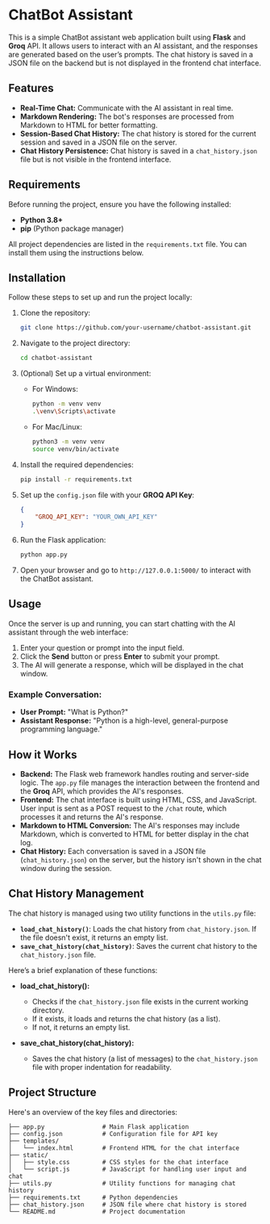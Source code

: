 # ChatBot Assistant

This is a simple ChatBot assistant web application built using **Flask** and **Groq** API. It allows users to interact with an AI assistant, and the responses are generated based on the user’s prompts. The chat history is saved in a JSON file on the backend but is not displayed in the frontend chat interface.

## Features

- **Real-Time Chat:** Communicate with the AI assistant in real time.
- **Markdown Rendering:** The bot's responses are processed from Markdown to HTML for better formatting.
- **Session-Based Chat History:** The chat history is stored for the current session and saved in a JSON file on the server.
- **Chat History Persistence:** Chat history is saved in a `chat_history.json` file but is not visible in the frontend interface.

## Requirements

Before running the project, ensure you have the following installed:
- **Python 3.8+**
- **pip** (Python package manager)

All project dependencies are listed in the `requirements.txt` file. You can install them using the instructions below.

## Installation

Follow these steps to set up and run the project locally:

1. Clone the repository:
    ```bash
    git clone https://github.com/your-username/chatbot-assistant.git
    ```

2. Navigate to the project directory:
    ```bash
    cd chatbot-assistant
    ```

3. (Optional) Set up a virtual environment:
    - For Windows:
        ```bash
        python -m venv venv
        .\venv\Scripts\activate
        ```
    - For Mac/Linux:
        ```bash
        python3 -m venv venv
        source venv/bin/activate
        ```

4. Install the required dependencies:
    ```bash
    pip install -r requirements.txt
    ```

5. Set up the `config.json` file with your **GROQ API Key**:
    ```json
    {
        "GROQ_API_KEY": "YOUR_OWN_API_KEY"
    }
    ```

6. Run the Flask application:
    ```bash
    python app.py
    ```

7. Open your browser and go to `http://127.0.0.1:5000/` to interact with the ChatBot assistant.

## Usage

Once the server is up and running, you can start chatting with the AI assistant through the web interface:

1. Enter your question or prompt into the input field.
2. Click the **Send** button or press **Enter** to submit your prompt.
3. The AI will generate a response, which will be displayed in the chat window.

### Example Conversation:
- **User Prompt:** "What is Python?"
- **Assistant Response:** "Python is a high-level, general-purpose programming language."

## How it Works

- **Backend:** The Flask web framework handles routing and server-side logic. The `app.py` file manages the interaction between the frontend and the **Groq** API, which provides the AI's responses.
- **Frontend:** The chat interface is built using HTML, CSS, and JavaScript. User input is sent as a POST request to the `/chat` route, which processes it and returns the AI's response.
- **Markdown to HTML Conversion:** The AI's responses may include Markdown, which is converted to HTML for better display in the chat log.
- **Chat History:** Each conversation is saved in a JSON file (`chat_history.json`) on the server, but the history isn't shown in the chat window during the session.

## Chat History Management

The chat history is managed using two utility functions in the `utils.py` file:

- **`load_chat_history()`**: Loads the chat history from `chat_history.json`. If the file doesn't exist, it returns an empty list.
- **`save_chat_history(chat_history)`**: Saves the current chat history to the `chat_history.json` file.

Here’s a brief explanation of these functions:
- **load_chat_history():**
  - Checks if the `chat_history.json` file exists in the current working directory.
  - If it exists, it loads and returns the chat history (as a list).
  - If not, it returns an empty list.

- **save_chat_history(chat_history):**
  - Saves the chat history (a list of messages) to the `chat_history.json` file with proper indentation for readability.

## Project Structure

Here's an overview of the key files and directories:

```plaintext
├── app.py                # Main Flask application
├── config.json           # Configuration file for API key
├── templates/
│   └── index.html        # Frontend HTML for the chat interface
├── static/
│   ├── style.css         # CSS styles for the chat interface
│   └── script.js         # JavaScript for handling user input and chat
├── utils.py              # Utility functions for managing chat history
├── requirements.txt      # Python dependencies
├── chat_history.json     # JSON file where chat history is stored
└── README.md             # Project documentation
